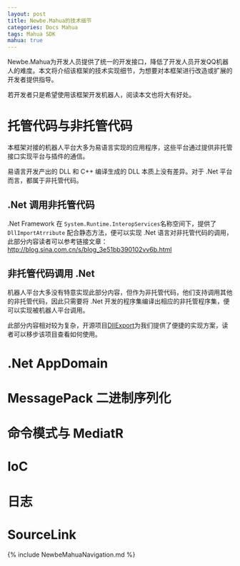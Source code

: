 ```yaml
---
layout: post
title: Newbe.Mahua的技术细节
categories: Docs Mahua
tags: Mahua SDK
mahua: true
---
```


Newbe.Mahua为开发人员提供了统一的开发接口，降低了开发人员开发QQ机器人的难度。本文将介绍该框架的技术实现细节，为想要对本框架进行改造或扩展的开发者提供指导。

若开发者只是希望使用该框架开发机器人，阅读本文也将大有好处。

# 托管代码与非托管代码

本框架对接的机器人平台大多为易语言实现的应用程序，这些平台通过提供非托管接口实现平台与插件的通信。

易语言开发产出的 DLL 和 C++ 编译生成的 DLL 本质上没有差异。对于 .Net 平台而言，都属于非托管代码。

## .Net 调用非托管代码

.Net Framework 在 `System.Runtime.InteropServices`名称空间下，提供了 `DllImportAtrribute` 配合静态方法，便可以实现 .Net 语言对非托管代码的调用，此部分内容读者可以参考链接文章：<http://blog.sina.com.cn/s/blog_3e51bb390102vv6b.html>

## 非托管代码调用 .Net

机器人平台大多没有特意实现此部分内容，但作为非托管代码，他们支持调用其他的非托管代码，因此只需要将 .Net 开发的程序集编译出相应的非托管程序集，便可以实现被机器人平台调用。

此部分内容相对较为复杂，开源项目[DllExport](https://github.com/3F/DllExport)为我们提供了便捷的实现方案，读者可以移步该项目查看如何使用。

# .Net AppDomain

# MessagePack 二进制序列化

# 命令模式与 MediatR

# IoC

# 日志

# SourceLink

{% include NewbeMahuaNavigation.md %}
